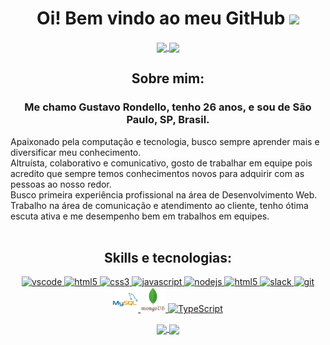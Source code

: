 <!-- [![banner](./banner.png)](https://github.com/GusRondello) -->
<!-- Seção de apresentação -->
  <h1 align="center">Oi! Bem vindo ao meu GitHub <img src="https://media.giphy.com/media/hvRJCLFzcasrR4ia7z/giphy.gif" width="25px"> </img> </h1> 
<h4 align="center">

<!-- Seção de redes sociais -->
<p align="center">
  <a href="https://www.instagram.com/gusrond/">
    <img
      align="center"
      src="https://img.shields.io/badge/Instagram-1C1C1C?style=for-the-badge&logo=instagram&logoColor=00FFFF"
    />
  </a>
  <a href="https://www.linkedin.com/in/gusrondello/">
    <img
         align="center"
         src="https://img.shields.io/badge/LinkedIn-1C1C1C?style=for-the-badge&logo=linkedin&logoColor=00FFFF" 
      />
  </a>
</p>

<h2 align="center" ><b>Sobre mim:</b></h2>
<h3 align="center"> 
   Me chamo <b>Gustavo Rondello</b>, tenho 26 anos, e sou de São Paulo, SP, Brasil.
</h3>
Apaixonado pela computação e tecnologia, busco sempre aprender mais e diversificar meu conhecimento. 
<br />
Altruísta, colaborativo e comunicativo, gosto de trabalhar em equipe pois acredito que sempre temos conhecimentos novos para adquirir com as pessoas ao nosso redor.
<br />
Busco primeira experiência profissional na área de Desenvolvimento Web. Trabalho na área de comunicação e atendimento ao cliente, tenho ótima escuta ativa e me desempenho bem em trabalhos em equipes.

<br />
<br />

<!-- Seção de Linguagens e Ferramentas/Hard Skills -->
<h2 align="center"><b>Skills e tecnologias:</b></h2>
<p align="center">
   <a href="https://code.visualstudio.com/">
      <img src="https://cdn.jsdelivr.net/gh/devicons/devicon/icons/vscode/vscode-original.svg" alt="vscode" width="40" height="40"/>
   </a>
   <a href="https://developer.mozilla.org/pt-BR/docs/Web/HTML">
      <img src="https://cdn.jsdelivr.net/gh/devicons/devicon/icons/html5/html5-plain.svg" alt="html5" width="40" height="40"/>
   </a>
   <a href="https://developer.mozilla.org/pt-BR/docs/Web/CSS">
      <img src="https://cdn.jsdelivr.net/gh/devicons/devicon/icons/css3/css3-plain.svg" alt="css3" width="40" height="40"/>
   </a>
   <a href="https://developer.mozilla.org/en-US/docs/Web/JavaScript">
      <img src="https://cdn.jsdelivr.net/gh/devicons/devicon/icons/javascript/javascript-original.svg" alt="javascript" width="40" height="40"/>
   </a>
   <a href="https://nodejs.org">
      <img src="https://cdn.jsdelivr.net/gh/devicons/devicon/icons/nodejs/nodejs-original.svg" alt="nodejs" width="40" height="40"/>
   </a>
   <a href="https://www.electronjs.org/">
      <img src="https://cdn.jsdelivr.net/gh/devicons/devicon/icons/electron/electron-original.svg" alt="html5" width="40" height="40"/>
   </a>
   <a href="https://www.slack.com">
      <img src="https://cdn.jsdelivr.net/gh/devicons/devicon/icons/slack/slack-original.svg" alt="slack" width="40" height="40"/>
   </a>
   <a href="https://git-scm.com/">
      <img src="https://cdn.jsdelivr.net/gh/devicons/devicon/icons/git/git-original.svg" alt="git" width="40" height="40"/>
   </a>
   <a href="https://www.mysql.com/">
      <img src="https://raw.githubusercontent.com/devicons/devicon/master/icons/mysql/mysql-original-wordmark.svg" alt="MySql" width="40" height="40"/>
   </a>
    <a href="https://www.mongodb.com/">
      <img src="https://raw.githubusercontent.com/devicons/devicon/master/icons/mongodb/mongodb-original-wordmark.svg" alt="MongoDB" width="40" height="40"/>
   </a>
    <a href="https://www.typescriptlang.org/">
      <img src="https://raw.githubusercontent.com/remojansen/logo.ts/master/ts.png" alt="TypeScript" width="40" height="40"/>
   </a>
</p>


<!-- Seção de GitHub Stats -->
<p align="center">
  <a href="https://github.com/gusrondello">
    <img
      align="center"
      height="150em"
      src="https://github-readme-stats.vercel.app/api?username=gusrondello&show_icons=true&include_all_commits=true&count_private=true&theme=tokyonight"
    />
  </a>
  <a href="https://github.com/gusrondello">
    <img
      align="center"
      height="150em"
      src="https://github-readme-stats.vercel.app/api/top-langs/?username=gusrondello&show_icons=true&include_all_commits=true&count_private=true&layout=compact&theme=tokyonight"
    />
  </a>
</p>
